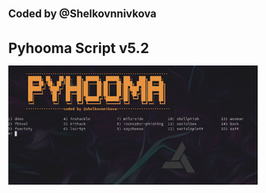 ## Coded by @Shelkovnnivkova
# Pyhooma Script v5.2

![cap](https://raw.githubusercontent.com/shelkovnnivkova/pyhooma/main/pyhooma.png)
